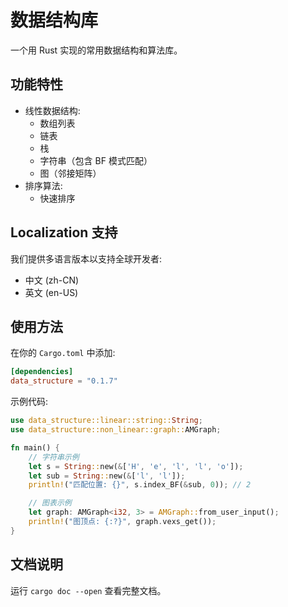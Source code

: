 # 数据结构库

一个用 Rust 实现的常用数据结构和算法库。

## 功能特性

- 线性数据结构:
  - 数组列表
  - 链表
  - 栈
  - 字符串（包含 BF 模式匹配）
  - 图（邻接矩阵）
- 排序算法:
  - 快速排序

## Localization 支持

我们提供多语言版本以支持全球开发者:

- 中文 (zh-CN)
- 英文 (en-US)

## 使用方法

在你的 `Cargo.toml` 中添加:

```toml
[dependencies]
data_structure = "0.1.7"
```

示例代码:

```rust
use data_structure::linear::string::String;
use data_structure::non_linear::graph::AMGraph;

fn main() {
    // 字符串示例
    let s = String::new(&['H', 'e', 'l', 'l', 'o']);
    let sub = String::new(&['l', 'l']);
    println!("匹配位置: {}", s.index_BF(&sub, 0)); // 2

    // 图表示例
    let graph: AMGraph<i32, 3> = AMGraph::from_user_input();
    println!("图顶点: {:?}", graph.vexs_get());
}
```

## 文档说明

运行 `cargo doc --open` 查看完整文档。